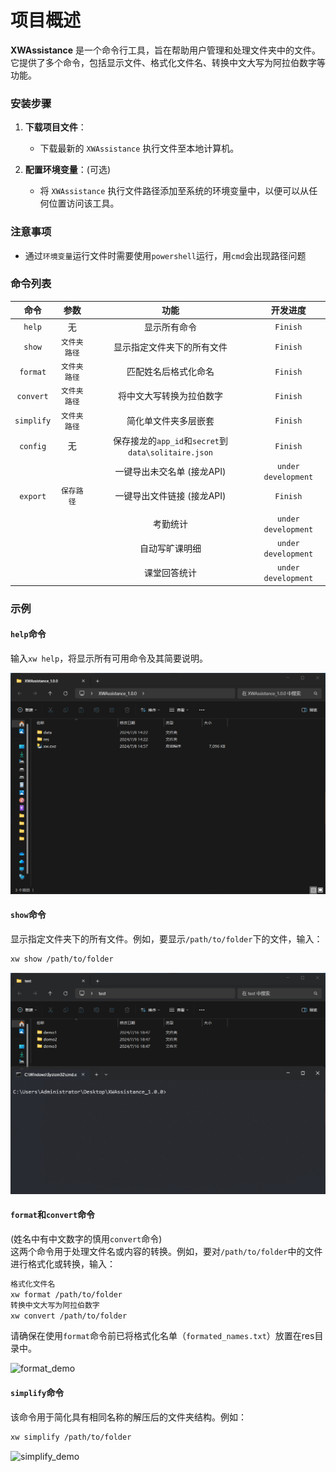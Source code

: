 # 项目概述

**XWAssistance** 是一个命令行工具，旨在帮助用户管理和处理文件夹中的文件。它提供了多个命令，包括显示文件、格式化文件名、转换中文大写为阿拉伯数字等功能。

### 安装步骤

1. **下载项目文件**：
    - 下载最新的 `XWAssistance` 执行文件至本地计算机。

2. **配置环境变量**：(可选)
    - 将 `XWAssistance` 执行文件路径添加至系统的环境变量中，以便可以从任何位置访问该工具。

### **注意事项**

- 通过`环境变量`运行文件时需要使用`powershell`运行，用`cmd`会出现路径问题

### 命令列表

|    命令    |     参数     |                        功能                         |      开发进度       |
| :--------: | :----------: | :-------------------------------------------------: | :-----------------: |
|   `help`   |      无      |                    显示所有命令                     |      `Finish`       |
|   `show`   | `文件夹路径` |             显示指定文件夹下的所有文件              |      `Finish`       |
|  `format`  | `文件夹路径` |                匹配姓名后格式化命名                 |      `Finish`       |
| `convert`  | `文件夹路径` |              将中文大写转换为拉伯数字               |      `Finish`       |
| `simplify` | `文件夹路径` |                简化单文件夹多层嵌套                 |      `Finish`       |
|  `config`  |      无      | 保存接龙的`app_id`和`secret`到`data\solitaire.json` |      `Finish`       |
|            |              |             一键导出未交名单 (接龙API)              | `under development` |
|  `export`  |  `保存路径`  |             一键导出文件链接 (接龙API)              |      `Finish`       |
|            |              |                                                     |                     |
|            |              |                      考勤统计                       | `under development` |
|            |              |                   自动写旷课明细                    | `under development` |
|            |              |                    课堂回答统计                     | `under development` |

### 示例

#### `help`命令

输入`xw help`，将显示所有可用命令及其简要说明。

![help_demo](docs/v1.0.0/help_demo.gif)

#### `show`命令

显示指定文件夹下的所有文件。例如，要显示`/path/to/folder`下的文件，输入：

```bash
xw show /path/to/folder
```

![show_demo](docs/v1.0.0/show_demo.gif)

#### `format`和`convert`命令

(姓名中有中文数字的慎用`convert`命令)\
这两个命令用于处理文件名或内容的转换。例如，要对`/path/to/folder`中的文件进行格式化或转换，输入：

```bash
格式化文件名
xw format /path/to/folder
转换中文大写为阿拉伯数字
xw convert /path/to/folder
```

请确保在使用`format`命令前已将格式化名单（`formated_names.txt`）放置在res目录中。

![format_demo](docs/v1.0.0/format_demo.gif)

#### `simplify`命令

该命令用于简化具有相同名称的解压后的文件夹结构。例如：

```bash
xw simplify /path/to/folder
```

![simplify_demo](docs/v1.0.0/simplify_demo.gif)

#### 
